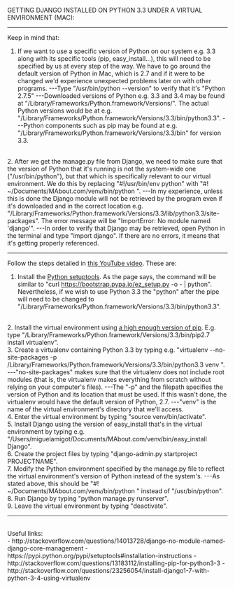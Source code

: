 GETTING DJANGO INSTALLED ON PYTHON 3.3 UNDER A VIRTUAL ENVIRONMENT (MAC):

<hr>

Keep in mind that:
<br>
1. If we want to use a specific version of Python on our system e.g. 3.3 along with its specific tools (pip, easy_install...), this will need to be specified by us at every step of the way. We have to go around the default version of Python in Mac, which is 2.7 and if it were to be changed we'd experience unexpected problems later on with other programs.
---Type "/usr/bin/python --version" to verify that it's "Python 2.7.5"
---Downloaded versions of Python e.g. 3.3 and 3.4 may be found at "/Library/Frameworks/Python.framework/Versions/". The actual Python versions would be at e.g. "/Library/Frameworks/Python.framework/Versions/3.3/bin/python3.3".
---Python components such as pip may be found at e.g. "/Library/Frameworks/Python.framework/Versions/3.3/bin" for version 3.3.
<br>
2. After we get the manage.py file from Django, we need to make sure that the version of Python that it's running is not the system-wide one ("/usr/bin/python"), but that which is specifically relevant to our virtual environment. We do this by replacing "#!/usr/bin/env python" with "#! ~/Documents/MAbout.com/venv/bin/python
".
---In my experience, unless this is done the Django module will not be retrieved by the program even if it's downloaded and in the correct location e.g. "/Library/Frameworks/Python.framework/Versions/3.3/lib/python3.3/site-packages". The error message will be "ImportError: No module named 'django'".
---In order to verify that Django may be retrieved, open Python in the terminal and type "import django". If there are no errors, it means that it's getting properly referenced.
<br>

<hr>

Follow the steps detailed in <a href="https://www.youtube.com/watch?v=oT1A1KKf0SI">this YouTube video</a>. These are:
<br>
1. Install the <a href="https://pypi.python.org/pypi/setuptools#installation-instructions">Python setuptools</a>. As the page says, the command will be
similar to "curl https://bootstrap.pypa.io/ez_setup.py -o - | python". Nevertheless, if we wish to use Python 3.3 the "python" after the pipe will need to be changed to "/Library/Frameworks/Python.framework/Versions/3.3/bin/python3.3".
<br>
2. Install the virtual environment using <a href="http://virtualenv.readthedocs.org/en/latest/virtualenv.html">a high enough version of pip</a>. E.g. type "/Library/Frameworks/Python.framework/Versions/3.3/bin/pip2.7 install virtualenv".
<br>
3. Create a virtualenv containing Python 3.3 by typing e.g. "virtualenv --no-site-packages -p /Library/Frameworks/Python.framework/Versions/3.3/bin/python3.3 venv
".
---"no-site-packages" makes sure that the virtualenv does not include root modules (that is, the virtualenv makes everything from scratch without relying on your computer's files).
---The "-p" and the filepath specifies the version of Python and its location that must be used. If this wasn't done, the virtualenv would have the default version of Python, 2.7.
---"venv" is the name of the virtual environment's directory that we'll access.
<br>
4. Enter the virtual environment by typing "source venv/bin/activate".
<br>
5. Install Django using the version of easy_install that's in the virtual environment by typing e.g. "/Users/miguelamigot/Documents/MAbout.com/venv/bin/easy_install Django".
<br>
6. Create the project files by typing "django-admin.py startproject PROJECTNAME".
<br>
7. Modify the Python environment specified by the manage.py file to reflect the virtual environment's version of Python instead of the system's.
---As stated above, this should be "#! ~/Documents/MAbout.com/venv/bin/python
" instead of "/usr/bin/python".
<br>
8. Run Django by typing "python manage.py runserver".
<br>
9. Leave the virtual environment by typing "deactivate".
<br>


<hr>

<br>
Useful links:
<br>
- http://stackoverflow.com/questions/14013728/django-no-module-named-django-core-management
- https://pypi.python.org/pypi/setuptools#installation-instructions
- http://stackoverflow.com/questions/13183112/installing-pip-for-python3-3
- http://stackoverflow.com/questions/23256054/install-django1-7-with-python-3-4-using-virtualenv
